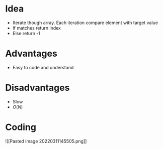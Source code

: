 # Idea
- Iterate though array. Each iteration compare element with target value
- If matches return index
- Else return -1
# Advantages
- Easy to code and understand
# Disadvantages
- Slow
- $O(N)$
# Coding
![[Pasted image 20220311145505.png]]